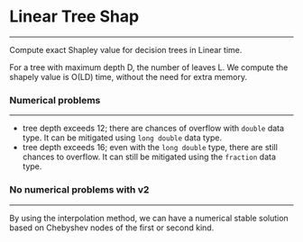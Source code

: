 # Linear Tree Shap
---
Compute exact Shapley value for decision trees in Linear time.

For a tree with maximum depth D, the number of leaves L. 
We compute the shapely value is O(LD) time, without the need for extra memory.

### Numerical problems
---
- tree depth exceeds 12; there are chances of overflow with `double` data type.
It can be mitigated using `long double` data type.
- tree depth exceeds 16; even with the `long double` type, there are still chances to overflow. 
It can still be mitigated using the `fraction` data type.

### No numerical problems with v2
---
By using the interpolation method, we can have a numerical stable solution based on Chebyshev nodes of the first or second kind.


